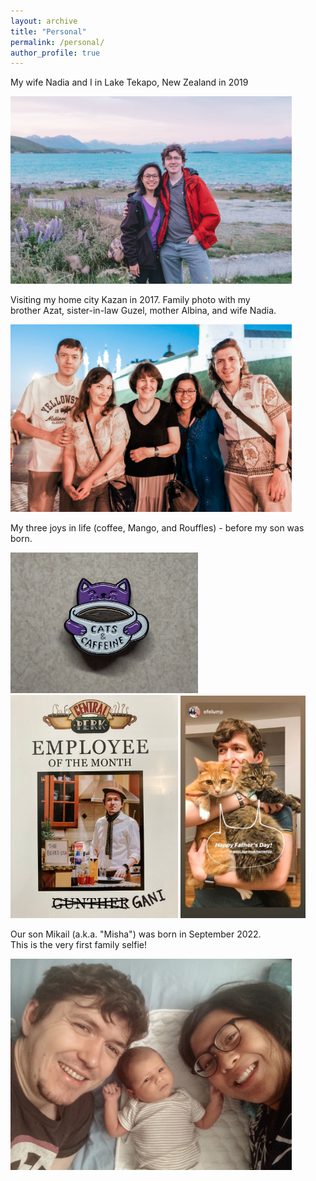 ```yaml
---
layout: archive
title: "Personal"
permalink: /personal/
author_profile: true
---
```


My wife Nadia and I in Lake Tekapo, New Zealand in 2019

<img src="/images/new_zealand_2019.jpg" width ="450">


Visiting my home city Kazan in 2017. Family photo with my <br>
brother Azat, sister-in-law Guzel, mother Albina, and wife Nadia.

<img src="/images/kazan_2017.jpg" width ="450">




My three joys in life (coffee, Mango, and Rouffles) - before my son was born.

<img src="/images/pin.jpeg" width ="300"> <img src="/images/barrista.jpeg" width ="268"> <img src="/images/fathers_day.jpeg" width ="200"> 




Our son Mikail (a.k.a. "Misha") was born in September 2022. <br>
This is the very first family selfie!

<img src="/images/family_selfie_sep2022.jpeg" width ="450">
